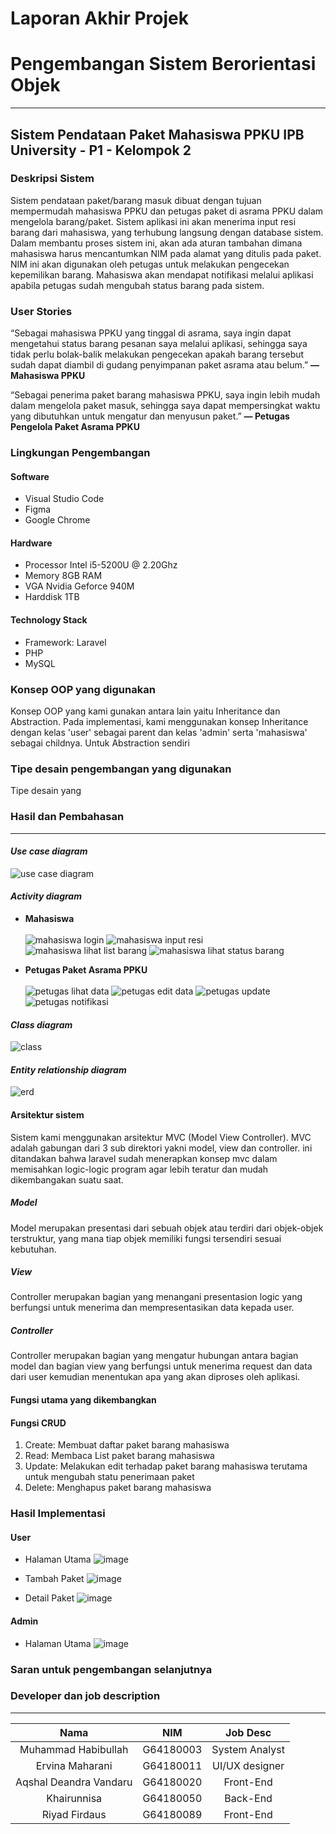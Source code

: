 # Laporan Akhir Projek
# Pengembangan Sistem Berorientasi Objek

--------------------------------

## Sistem Pendataan Paket Mahasiswa PPKU IPB University - P1 - Kelompok 2
### Deskripsi Sistem
Sistem pendataan paket/barang masuk dibuat dengan tujuan mempermudah mahasiswa PPKU dan petugas paket di asrama PPKU dalam mengelola barang/paket. Sistem aplikasi ini akan menerima input resi barang dari mahasiswa, yang terhubung langsung dengan database sistem. Dalam membantu proses sistem ini, akan ada aturan tambahan dimana mahasiswa harus mencantumkan NIM pada alamat yang ditulis pada paket. NIM ini akan digunakan oleh petugas untuk melakukan pengecekan kepemilikan barang. Mahasiswa akan mendapat notifikasi melalui aplikasi apabila petugas sudah mengubah status barang pada sistem. 

### User Stories
“Sebagai mahasiswa PPKU yang tinggal di asrama, saya ingin dapat mengetahui status barang pesanan saya melalui aplikasi, sehingga saya tidak perlu bolak-balik melakukan pengecekan apakah barang tersebut sudah dapat diambil di gudang penyimpanan paket asrama atau belum.” **— Mahasiswa PPKU**

“Sebagai penerima paket barang mahasiswa PPKU, saya ingin lebih mudah dalam mengelola paket masuk, sehingga saya dapat mempersingkat waktu yang dibutuhkan untuk mengatur dan menyusun paket.” **— Petugas Pengelola Paket Asrama PPKU**

### Lingkungan Pengembangan
#### Software
- Visual Studio Code
- Figma
- Google Chrome

#### Hardware
- Processor Intel i5-5200U @ 2.20Ghz
- Memory 8GB RAM
- VGA Nvidia Geforce 940M
- Harddisk 1TB

#### Technology Stack
- Framework: Laravel
- PHP
- MySQL

### Konsep OOP yang digunakan
Konsep OOP yang kami gunakan antara lain yaitu Inheritance dan Abstraction. Pada implementasi, kami menggunakan konsep Inheritance dengan kelas 'user' sebagai parent dan kelas 'admin' serta 'mahasiswa' sebagai childnya. Untuk Abstraction sendiri

### Tipe desain pengembangan yang digunakan
Tipe desain yang

### Hasil dan Pembahasan
-------------------------
#### _Use case diagram_
![use case diagram](https://user-images.githubusercontent.com/60083980/122014318-3e3a1500-cde9-11eb-8db3-13c1e488a0ae.png)

#### _Activity diagram_
- __Mahasiswa__ <br><br>
![mahasiswa login](https://user-images.githubusercontent.com/60083980/122015042-f36ccd00-cde9-11eb-9133-45f3e907c58d.png)
![mahasiswa input resi](https://user-images.githubusercontent.com/60083980/122015062-f5cf2700-cde9-11eb-9ae6-64d1dc5080eb.png)
![mahasiswa lihat list barang](https://user-images.githubusercontent.com/60083980/122015054-f5369080-cde9-11eb-80e7-39a836967484.png)
![mahasiswa lihat status barang](https://user-images.githubusercontent.com/60083980/122015134-067f9d00-cdea-11eb-952c-d412ba2dab18.png)

- __Petugas Paket Asrama PPKU__ <br><br>
![petugas lihat data](https://user-images.githubusercontent.com/60084300/122013478-69703480-cde8-11eb-97fe-bb338cd6aeb0.png)
![petugas edit data](https://user-images.githubusercontent.com/60084300/122013473-68d79e00-cde8-11eb-9c73-7454870f6704.png)
![petugas update](https://user-images.githubusercontent.com/60084300/122013469-683f0780-cde8-11eb-9256-f32501cec9fb.png)
![petugas notifikasi](https://user-images.githubusercontent.com/60084300/122013464-67a67100-cde8-11eb-8efa-672b907b52ba.png)


#### _Class diagram_
![class](https://user-images.githubusercontent.com/60083980/122013861-cbc93500-cde8-11eb-926a-d053fa29a4eb.png)

#### _Entity relationship diagram_
![erd](https://user-images.githubusercontent.com/60083980/122013747-accaa300-cde8-11eb-93d7-5732fb156db5.png)

#### Arsitektur sistem
Sistem kami menggunakan arsitektur MVC (Model View Controller). MVC adalah gabungan dari 3 sub direktori yakni model, view dan controller. ini ditandakan bahwa laravel sudah menerapkan konsep mvc dalam memisahkan logic-logic program agar lebih teratur dan mudah dikembangakan suatu saat.
##### Model
Model merupakan presentasi dari sebuah objek atau terdiri dari objek-objek terstruktur, yang mana tiap objek memiliki fungsi tersendiri sesuai kebutuhan. 

##### View
Controller merupakan bagian yang menangani presentasion logic yang berfungsi untuk menerima dan mempresentasikan data kepada user.

##### Controller
Controller merupakan bagian yang mengatur hubungan antara bagian model dan bagian view yang berfungsi untuk menerima request dan data dari user kemudian menentukan apa yang akan diproses oleh aplikasi.    

#### Fungsi utama yang dikembangkan

#### Fungsi CRUD
1. Create: Membuat daftar paket barang mahasiswa
2. Read: Membaca List paket barang mahasiswa
3. Update: Melakukan edit terhadap paket barang mahasiswa terutama untuk mengubah statu penerimaan paket
4. Delete: Menghapus paket barang mahasiswa

### Hasil Implementasi
#### User
- Halaman Utama
![image](https://user-images.githubusercontent.com/56018683/122151711-354d5000-ce8a-11eb-80d6-3078d5d11642.png)

- Tambah Paket
![image](https://user-images.githubusercontent.com/56018683/122151744-439b6c00-ce8a-11eb-833d-e7d21a000531.png)

- Detail Paket
![image](https://user-images.githubusercontent.com/56018683/122151767-501fc480-ce8a-11eb-8212-4ef02601aa21.png)

#### Admin
- Halaman Utama
![image](https://user-images.githubusercontent.com/56018683/122151843-780f2800-ce8a-11eb-9e5b-d72d5b4a42b2.png)

### Saran untuk pengembangan selanjutnya

### Developer dan job description
---------------------
**Nama**|**NIM**|**Job Desc**|
:-----:|:-----:|:-----:
Muhammad Habibullah|G64180003|System Analyst|
Ervina Maharani|G64180011|UI/UX designer|
Aqshal Deandra Vandaru|G64180020|Front-End|
Khairunnisa|G64180050|Back-End|
Riyad Firdaus|G64180089|Front-End|

